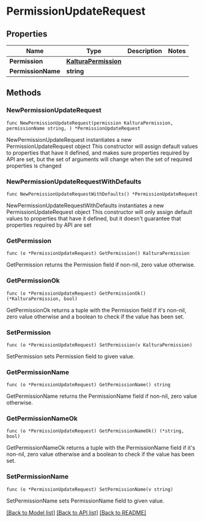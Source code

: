 # PermissionUpdateRequest

## Properties

Name | Type | Description | Notes
------------ | ------------- | ------------- | -------------
**Permission** | [**KalturaPermission**](KalturaPermission.md) |  | 
**PermissionName** | **string** |  | 

## Methods

### NewPermissionUpdateRequest

`func NewPermissionUpdateRequest(permission KalturaPermission, permissionName string, ) *PermissionUpdateRequest`

NewPermissionUpdateRequest instantiates a new PermissionUpdateRequest object
This constructor will assign default values to properties that have it defined,
and makes sure properties required by API are set, but the set of arguments
will change when the set of required properties is changed

### NewPermissionUpdateRequestWithDefaults

`func NewPermissionUpdateRequestWithDefaults() *PermissionUpdateRequest`

NewPermissionUpdateRequestWithDefaults instantiates a new PermissionUpdateRequest object
This constructor will only assign default values to properties that have it defined,
but it doesn't guarantee that properties required by API are set

### GetPermission

`func (o *PermissionUpdateRequest) GetPermission() KalturaPermission`

GetPermission returns the Permission field if non-nil, zero value otherwise.

### GetPermissionOk

`func (o *PermissionUpdateRequest) GetPermissionOk() (*KalturaPermission, bool)`

GetPermissionOk returns a tuple with the Permission field if it's non-nil, zero value otherwise
and a boolean to check if the value has been set.

### SetPermission

`func (o *PermissionUpdateRequest) SetPermission(v KalturaPermission)`

SetPermission sets Permission field to given value.


### GetPermissionName

`func (o *PermissionUpdateRequest) GetPermissionName() string`

GetPermissionName returns the PermissionName field if non-nil, zero value otherwise.

### GetPermissionNameOk

`func (o *PermissionUpdateRequest) GetPermissionNameOk() (*string, bool)`

GetPermissionNameOk returns a tuple with the PermissionName field if it's non-nil, zero value otherwise
and a boolean to check if the value has been set.

### SetPermissionName

`func (o *PermissionUpdateRequest) SetPermissionName(v string)`

SetPermissionName sets PermissionName field to given value.



[[Back to Model list]](../README.md#documentation-for-models) [[Back to API list]](../README.md#documentation-for-api-endpoints) [[Back to README]](../README.md)


